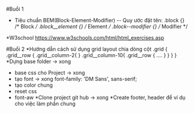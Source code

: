 #Buổi 1
* Tiêu chuẩn BEM(Block-Element-Modifier)
-- Quy ước đặt tên:
.block {}   /* Block */
.block__element {}  /* Element */
.block--modifier {}  /* Modifier */

*W3school
https://www.w3schools.com/html/html_exercises.asp

#Buổi 2
*Hướng dẫn cách sử dụng grid layout chia dòng cột
.grid {
	.grid__row {
		.grid__column-2{
		}
		.grid__column-10{
			.grid__row {
				....
			}
		}
	}
}
*Dựng base folder -> xong
- base css cho Project -> xong
- tạo font -> xong font-family: 'DM Sans', sans-serif;	
- tạo color chung
- reset css
- font-aw
*Clone project git hub -> xong
*Create footer, header để ví dụ cho việc làm phần chung
